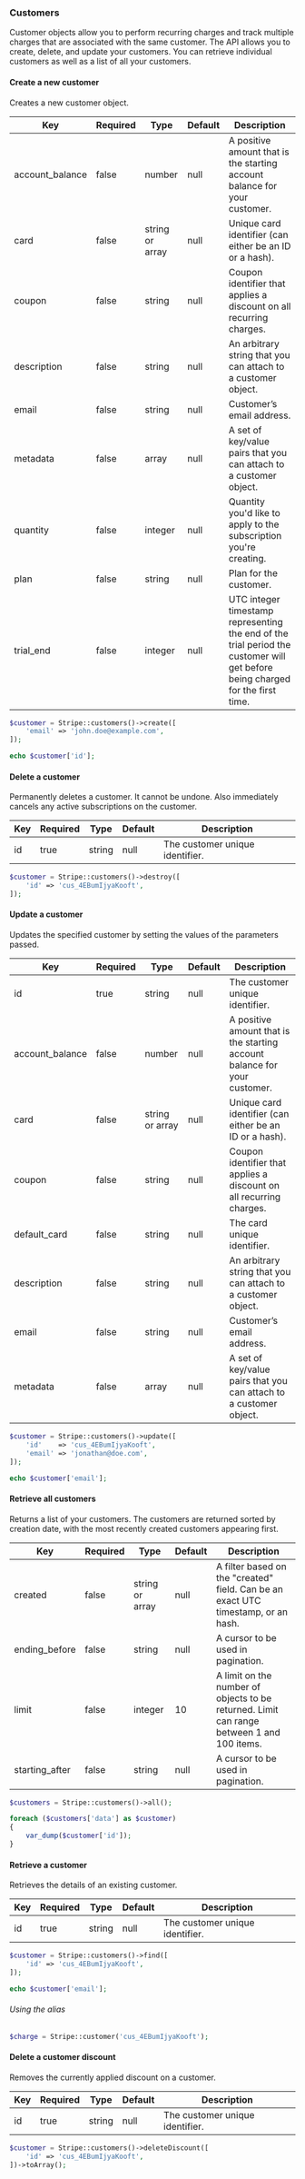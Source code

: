 ### Customers

Customer objects allow you to perform recurring charges and track multiple charges that are associated with the same customer. The API allows you to create, delete, and update your customers. You can retrieve individual customers as well as a list of all your customers.

#### Create a new customer

Creates a new customer object.

Key             | Required | Type            | Default | Description
--------------- | -------- | --------------- | ------- | -----------------------
account_balance | false    | number          | null    | A positive amount that is the starting account balance for your customer.
card            | false    | string or array | null    | Unique card identifier (can either be an ID or a hash).
coupon          | false    | string          | null    | Coupon identifier that applies a discount on all recurring charges.
description     | false    | string          | null    | An arbitrary string that you can attach to a customer object.
email           | false    | string          | null    | Customer’s email address.
metadata        | false    | array           | null    | A set of key/value pairs that you can attach to a customer object.
quantity        | false    | integer         | null    | Quantity you'd like to apply to the subscription you're creating.
plan            | false    | string          | null    | Plan for the customer.
trial_end       | false    | integer         | null    | UTC integer timestamp representing the end of the trial period the customer will get before being charged for the first time.

```php
$customer = Stripe::customers()->create([
	'email' => 'john.doe@example.com',
]);

echo $customer['id'];
```

#### Delete a customer

Permanently deletes a customer. It cannot be undone. Also immediately cancels any active subscriptions on the customer.

Key | Required | Type   | Default | Description
--- | -------- | ------ | ------- | --------------------------------------------
id  | true     | string | null    | The customer unique identifier.

```php
$customer = Stripe::customers()->destroy([
	'id' => 'cus_4EBumIjyaKooft',
]);
```

#### Update a customer

Updates the specified customer by setting the values of the parameters passed.

Key             | Required | Type            | Default | Description
--------------- | -------- | --------------- | ------- | -----------------------
id              | true     | string          | null    | The customer unique identifier.
account_balance | false    | number          | null    | A positive amount that is the starting account balance for your customer.
card            | false    | string or array | null    | Unique card identifier (can either be an ID or a hash).
coupon          | false    | string          | null    | Coupon identifier that applies a discount on all recurring charges.
default_card    | false    | string          | null    | The card unique identifier.
description     | false    | string          | null    | An arbitrary string that you can attach to a customer object.
email           | false    | string          | null    | Customer’s email address.
metadata        | false    | array           | null    | A set of key/value pairs that you can attach to a customer object.

```php
$customer = Stripe::customers()->update([
	'id'    => 'cus_4EBumIjyaKooft',
	'email' => 'jonathan@doe.com',
]);

echo $customer['email'];
```

#### Retrieve all customers

Returns a list of your customers. The customers are returned sorted by creation date, with the most recently created customers appearing first.

Key             | Required | Type            | Default | Description
--------------- | -------- | --------------- | ------- | -----------------------
created         | false    | string or array | null    | A filter based on the "created" field. Can be an exact UTC timestamp, or an hash.
ending_before   | false    | string          | null    | A cursor to be used in pagination.
limit           | false    | integer         | 10      | A limit on the number of objects to be returned. Limit can range between 1 and 100 items.
starting_after  | false    | string          | null    | A cursor to be used in pagination.

```php
$customers = Stripe::customers()->all();

foreach ($customers['data'] as $customer)
{
	var_dump($customer['id']);
}
```

#### Retrieve a customer

Retrieves the details of an existing customer.

Key | Required | Type   | Default | Description
--- | -------- | ------ | ------- | --------------------------------------------
id  | true     | string | null    | The customer unique identifier.

```php
$customer = Stripe::customers()->find([
	'id' => 'cus_4EBumIjyaKooft',
]);

echo $customer['email'];
```

###### Using the alias

```php
$charge = Stripe::customer('cus_4EBumIjyaKooft');
```

#### Delete a customer discount

Removes the currently applied discount on a customer.

Key | Required | Type   | Default | Description
--- | -------- | ------ | ------- | --------------------------------------------
id  | true     | string | null    | The customer unique identifier.

```php
$customer = Stripe::customers()->deleteDiscount([
	'id' => 'cus_4EBumIjyaKooft',
])->toArray();
```
